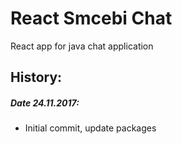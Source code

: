 # React Smcebi Chat

React app for java chat application

## History:

##### Date 24.11.2017:
  - Initial commit, update packages
